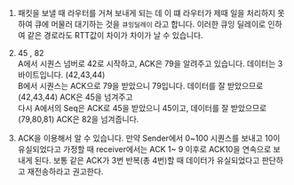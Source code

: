 1. 패킷을 보낼 때 라우터를 거쳐 보내게 되는 데 이 떄 라우터가 제때 일을 처리하지 못하여 큐에 머물러 대기하는 것을 `큐잉딜레이` 라고 합니다. 이러한 큐잉 딜레이로 인하여 같은 경로라도 RTT값이 차이가 차이가 날 수 있습니다.

2. 45 , 82  
   A에서 시퀀스 넘버로 42로 시작하고, ACK은 79을 알려주고 있습니다. 데이터는 3바이트입니다. (42,43,44)  
   B에서 시퀀스는 ACK으로 79을 받았으니 79입니다. 데이터를 잘 받았으므로(42,43,44) ACK은 45을 넘겨주고  
   다시 A에서의 Seq은 ACK로 45을 받았으니 45이고, 데이터를 잘 받았으므로(79,80,81) ACK은 82을 넘겨줍니다.

3. ACK을 이용해서 알 수 있습니다. 만약 Sender에서 0~100 시퀀스를 보내고 10이 유실되었다고 가정할 때 receiver에서는 ACK 1~ 9 이후로 ACK10을 연속으로 보내게 된다. 보통 같은 ACK가 3번 반복(총 4번)할 때 데이터가 유실되었다고 판단하고 재전송하라고 권고한다.
